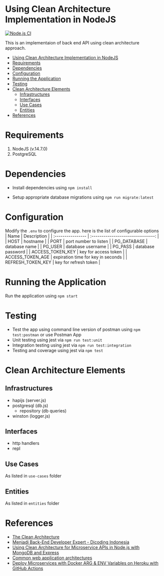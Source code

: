 # Using Clean Architecture Implementation in NodeJS

[![Node.js CI](https://github.com/mohhasbias/dicoding-backend/actions/workflows/node.js.yml/badge.svg?branch=main&event=push)](https://github.com/mohhasbias/dicoding-backend/actions/workflows/node.js.yml)

This is an implementaion of back end API using clean architecture approach.

- [Using Clean Architecture Implementation in NodeJS](#using-clean-architecture-implementation-in-nodejs)
- [Requirements](#requirements)
- [Dependencies](#dependencies)
- [Configuration](#configuration)
- [Running the Application](#running-the-application)
- [Testing](#testing)
- [Clean Architecture Elements](#clean-architecture-elements)
  - [Infrastructures](#infrastructures)
  - [Interfaces](#interfaces)
  - [Use Cases](#use-cases)
  - [Entities](#entities)
- [References](#references)

# Requirements

1. NodeJS (v.14.7.0)
2. PostgreSQL

# Dependencies

- Install dependencies using `npm install`

- Setup appropriate database migrations using `npm run migrate:latest`

# Configuration

Modify the `.env` to configure the app. here is the list of configurable options
| Name              |            Description             |
| :---------------- | :--------------------------------: |
| HOST              |              hostname              |
| PORT              |       port number to listen        |
| PG_DATABASE       |           database name            |
| PG_USER           |         database username          |
| PG_PASS           |         database password          |
| ACCESS_TOKEN_KEY  |        key for access token        |
| ACCESS_TOKEN_AGE  | expiration time for key in seconds |
| REFRESH_TOKEN_KEY |       key for refresh token        |

# Running the Application

Run the application using `npm start`

# Testing

- Test the app using command line version of postman using `npm test:postman`
  or use Postman App
- Unit testing using jest via `npm run test:unit`
- Integration testing using jest via `npm run test:integration`
- Testing and coverage using jest via `npm test`

# Clean Architecture Elements

## Infrastructures

- hapijs (server.js)
- postgresql (db.js)
  - repository (db queries)
- winston (logger.js)

## Interfaces

- http handlers
- repl

## Use Cases

As listed in `use-cases` folder

## Entities

As listed in `entities` folder

# References

- [The Clean Architecture](https://blog.cleancoder.com/uncle-bob/2012/08/13/the-clean-architecture.html)
- [Menjadi Back-End Developer Expert - Dicoding Indonesia](https://www.dicoding.com/academies/276)
- [Using Clean Architecture for Microservice APIs in Node.js with MongoDB and Express](https://www.youtube.com/watch?v=CnailTcJV_U)
- [Common web application architectures](https://docs.microsoft.com/en-us/dotnet/architecture/modern-web-apps-azure/common-web-application-architectures#clean-architecture)
- [Deploy Microservices with Docker ARG & ENV Variables on Heroku with GitHub Actions](https://www.bundleapps.io/blog/docker-env-arg-heroku-github-actions-guide)

